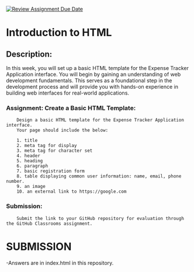 [![Review Assignment Due Date](https://classroom.github.com/assets/deadline-readme-button-22041afd0340ce965d47ae6ef1cefeee28c7c493a6346c4f15d667ab976d596c.svg)](https://classroom.github.com/a/Dr_CRy30)
# Introduction to HTML

## Description:
In this week, you will set up a basic HTML template for the Expense Tracker Application interface. You will begin by gaining an understanding of web development fundamentals. This serves as a foundational step in the development process and will provide you with hands-on experience in building web interfaces for real-world applications.

### Assignment: Create a Basic HTML Template:
        Design a basic HTML template for the Expense Tracker Application interface.
        Your page should include the below:

        1. title
        2. meta tag for display
        3. meta tag for character set
        4. header
        5. heading
        6. paragraph
        7. basic registration form
        8. table displaying common user information: name, email, phone number.
        9. an image
        10. an external link to https://google.com
        

### Submission:
        Submit the link to your GitHub repository for evaluation through the GitHub Classrooms assignment.


# SUBMISSION
 -Answers are in index.html in this repository.

